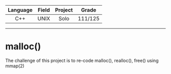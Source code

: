 | Language | Field           | Project | Grade |
| :------: |:---------------:| :------:|:-----:|
| C++      | UNIX | Solo    |111/125|

---

# malloc()
The challenge of this project is to re-code malloc(), realloc(), free() using mmap(2)
